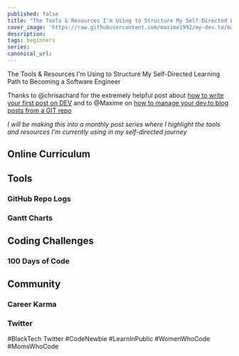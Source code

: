 ```yaml
---
published: false
title: "The Tools & Resources I'm Using to Structure My Self-Directed Learning Path to Becoming a Software Engineer"
cover_image: 'https://raw.githubusercontent.com/maxime1992/my-dev.to/master/blog-posts/manage-dev-to-blog-posts-with-continuous-deployment/assets/github-travis-dev-to.png'
description:
tags: beginners
series:
canonical_url:
---
```


The Tools & Resources I'm Using to Structure My Self-Directed Learning Path to Becoming a Software Engineer

Thanks to @chrisachard for the extremely helpful post about [how to write your first post on DEV](https://dev.to/chrisachard/how-to-write-your-first-post-on-dev-c3k) and to @Maxime on [how to manage your dev.to blog posts from a GIT repo](https://dev.to/maxime1992/manage-your-dev-to-blog-posts-from-a-git-repo-and-use-continuous-deployment-to-auto-publish-update-them-143j)

_I will be making this into a monthly post series where I highlight the tools and resources I'm currently using in my self-directed journey_

## Online Curriculum

###

## Tools

### GitHub Repo Logs

### Gantt Charts

## Coding Challenges

### 100 Days of Code

## Community

### Career Karma

### Twitter

#BlackTech Twitter #CodeNewbie #LearnInPublic #WomenWhoCode #MomsWhoCode
